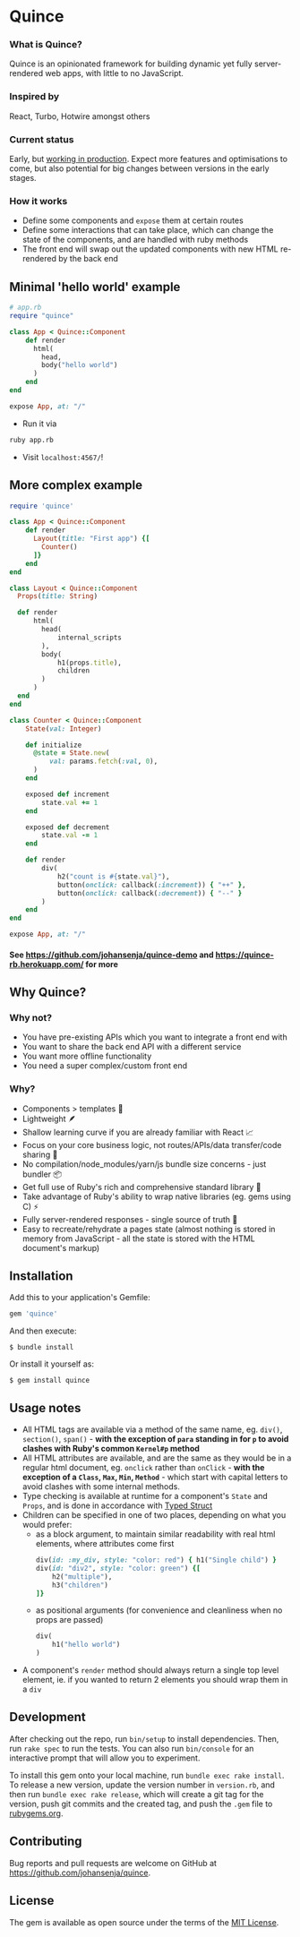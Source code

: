 # Quince

### What is Quince?

Quince is an opinionated framework for building dynamic yet fully server-rendered web apps, with little to no JavaScript.

### Inspired by

React, Turbo, Hotwire amongst others

### Current status

Early, but [working in production](https://quince-rb.herokuapp.com/). Expect more features and
optimisations to come, but also potential for big changes between versions in the early stages.

### How it works

- Define some components and `expose` them at certain routes
- Define some interactions that can take place, which can change the state of the components, and are handled with ruby methods
- The front end will swap out the updated components with new HTML re-rendered by the back end

## Minimal 'hello world' example

```ruby
# app.rb
require "quince"

class App < Quince::Component
    def render
      html(
        head,
        body("hello world")
      )
    end
end

expose App, at: "/"
```

- Run it via
```sh
ruby app.rb
```

- Visit `localhost:4567/`!

## More complex example

```ruby
require 'quince'

class App < Quince::Component
    def render
      Layout(title: "First app") {[
        Counter()
      ]}
    end
end

class Layout < Quince::Component
  Props(title: String)

  def render
      html(
        head(
            internal_scripts
        ),
        body(
            h1(props.title),
            children
        )
      )
  end
end

class Counter < Quince::Component
    State(val: Integer)

    def initialize
      @state = State.new(
          val: params.fetch(:val, 0),
      )
    end

    exposed def increment
        state.val += 1
    end

    exposed def decrement
        state.val -= 1
    end

    def render
        div(
            h2("count is #{state.val}"),
            button(onclick: callback(:increment)) { "++" },
            button(onclick: callback(:decrement)) { "--" }
        )
    end
end

expose App, at: "/"
```

#### See https://github.com/johansenja/quince-demo and https://quince-rb.herokuapp.com/ for more

## Why Quince?

### Why not?

- You have pre-existing APIs which you want to integrate a front end with
- You want to share the back end API with a different service
- You want more offline functionality
- You need a super complex/custom front end

### Why?

- Components > templates 🧩
- Lightweight 🪶
- Shallow learning curve if you are already familiar with React 📈
- Focus on your core business logic, not routes/APIs/data transfer/code sharing 🧪
- No compilation/node_modules/yarn/js bundle size concerns - just bundler 📦
- Get full use of Ruby's rich and comprehensive standard library 💎
- Take advantage of Ruby's ability to wrap native libraries (eg. gems using C) ⚡️
- Fully server-rendered responses - single source of truth 📡
- Easy to recreate/rehydrate a pages state (almost nothing is stored in memory from JavaScript - all
  the state is stored with the HTML document's markup)

## Installation

Add this to your application's Gemfile:

```ruby
gem 'quince'
```

And then execute:

    $ bundle install

Or install it yourself as:

    $ gem install quince


## Usage notes

- All HTML tags are available via a method of the same name, eg. `div()`, `section()`, `span()` - **with the exception of `para` standing in for `p` to avoid clashes with Ruby's common `Kernel#p` method**
- All HTML attributes are available, and are the same as they would be in a regular html document, eg. `onclick` rather than `onClick` - **with the exception of a `Class`, `Max`, `Min`, `Method`** - which start with capital letters to avoid clashes with some internal methods.
- Type checking is available at runtime for a component's `State` and `Props`, and is done in accordance with [Typed Struct](https://github.com/johansenja/typed_struct)
- Children can be specified in one of two places, depending on what you would prefer:
    -  as a block argument, to maintain similar readability with real html elements, where attributes come first
        ```ruby
        div(id: :my_div, style: "color: red") { h1("Single child") }
        div(id: "div2", style: "color: green") {[
            h2("multiple"),
            h3("children")
        ]}
        ```
    -  as positional arguments (for convenience and cleanliness when no props are passed)
        ```ruby
        div(
            h1("hello world")
        )
        ```
- A component's `render` method should always return a single top level element, ie. if you wanted to return 2 elements you should wrap them in a `div`

## Development

After checking out the repo, run `bin/setup` to install dependencies. Then, run `rake spec` to run the tests. You can also run `bin/console` for an interactive prompt that will allow you to experiment.

To install this gem onto your local machine, run `bundle exec rake install`. To release a new version, update the version number in `version.rb`, and then run `bundle exec rake release`, which will create a git tag for the version, push git commits and the created tag, and push the `.gem` file to [rubygems.org](https://rubygems.org).

## Contributing

Bug reports and pull requests are welcome on GitHub at https://github.com/johansenja/quince.

## License

The gem is available as open source under the terms of the [MIT License](https://opensource.org/licenses/MIT).

